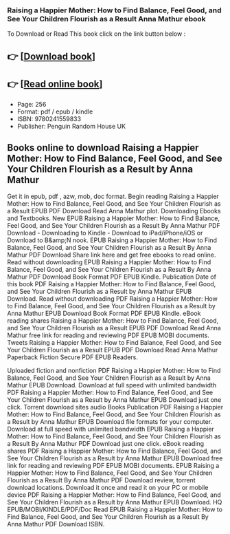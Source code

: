 ### Raising a Happier Mother: How to Find Balance, Feel Good, and See Your Children Flourish as a Result Anna Mathur ebook

To Download or Read This book click on the link button below :

## 👉  [**[Download book](http://ebooksharez.info/download.php?group=book&from=github.com&id=710586&lnk=1061 "Download book")**]

## 👉  [**[Read online book](http://ebooksharez.info/download.php?group=book&from=github.com&id=710586&lnk=1061 "Read online book")**]


* Page: 256
* Format: pdf / epub / kindle
* ISBN: 9780241559833
* Publisher: Penguin Random House UK



## Books online to download Raising a Happier Mother: How to Find Balance, Feel Good, and See Your Children Flourish as a Result by Anna Mathur


Get it in epub, pdf , azw, mob, doc format. Begin reading Raising a Happier Mother: How to Find Balance, Feel Good, and See Your Children Flourish as a Result EPUB PDF Download Read Anna Mathur plot. Downloading Ebooks and Textbooks. New EPUB Raising a Happier Mother: How to Find Balance, Feel Good, and See Your Children Flourish as a Result By Anna Mathur PDF Download - Downloading to Kindle - Download to iPad/iPhone/iOS or Download to B&amp;amp;N nook. EPUB Raising a Happier Mother: How to Find Balance, Feel Good, and See Your Children Flourish as a Result By Anna Mathur PDF Download Share link here and get free ebooks to read online. Read without downloading EPUB Raising a Happier Mother: How to Find Balance, Feel Good, and See Your Children Flourish as a Result By Anna Mathur PDF Download Book Format PDF EPUB Kindle. Publication Date of this book PDF Raising a Happier Mother: How to Find Balance, Feel Good, and See Your Children Flourish as a Result by Anna Mathur EPUB Download. Read without downloading PDF Raising a Happier Mother: How to Find Balance, Feel Good, and See Your Children Flourish as a Result by Anna Mathur EPUB Download Book Format PDF EPUB Kindle. eBook reading shares Raising a Happier Mother: How to Find Balance, Feel Good, and See Your Children Flourish as a Result EPUB PDF Download Read Anna Mathur free link for reading and reviewing PDF EPUB MOBI documents. Tweets Raising a Happier Mother: How to Find Balance, Feel Good, and See Your Children Flourish as a Result EPUB PDF Download Read Anna Mathur Paperback Fiction Secure PDF EPUB Readers.

Uploaded fiction and nonfiction PDF Raising a Happier Mother: How to Find Balance, Feel Good, and See Your Children Flourish as a Result by Anna Mathur EPUB Download. Download at full speed with unlimited bandwidth PDF Raising a Happier Mother: How to Find Balance, Feel Good, and See Your Children Flourish as a Result by Anna Mathur EPUB Download just one click. Torrent download sites audio Books Publication PDF Raising a Happier Mother: How to Find Balance, Feel Good, and See Your Children Flourish as a Result by Anna Mathur EPUB Download file formats for your computer. Download at full speed with unlimited bandwidth EPUB Raising a Happier Mother: How to Find Balance, Feel Good, and See Your Children Flourish as a Result By Anna Mathur PDF Download just one click. eBook reading shares PDF Raising a Happier Mother: How to Find Balance, Feel Good, and See Your Children Flourish as a Result by Anna Mathur EPUB Download free link for reading and reviewing PDF EPUB MOBI documents. EPUB Raising a Happier Mother: How to Find Balance, Feel Good, and See Your Children Flourish as a Result By Anna Mathur PDF Download review, torrent download locations. Download it once and read it on your PC or mobile device PDF Raising a Happier Mother: How to Find Balance, Feel Good, and See Your Children Flourish as a Result by Anna Mathur EPUB Download. HQ EPUB/MOBI/KINDLE/PDF/Doc Read EPUB Raising a Happier Mother: How to Find Balance, Feel Good, and See Your Children Flourish as a Result By Anna Mathur PDF Download ISBN.





